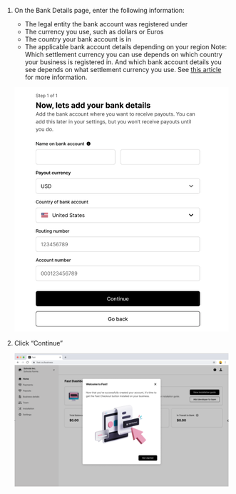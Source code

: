 1. On the Bank Details page, enter the following information:

   - The legal entity the bank account was registered under
   - The currency you use, such as dollars or Euros
   - The country your bank account is in
   - The applicable bank account details depending on your region Note: Which settlement currency you can use depends on which country your business is registered in. And which bank account details you see depends on what settlement currency you use. See [this article](https://stripe.com/docs/connect/bank-debit-card-payouts#supported-settlement) for more information.

   ![Bank details](/reusables/for-developers/images/bcwc08.png)

2. Click “Continue”

   ![continue to dashboard pop up](/reusables/for-developers/images/bcwc09.png)
